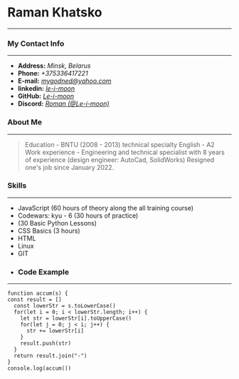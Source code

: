 # **Raman Khatsko**
---
### My Contact Info
---
-  **Address:** *Minsk, Belarus*
-  **Phone:** *+375336417221*
-  **E-mail:** *[mygodned@yahoo.com](https://yahoo.com/)*
-  **linkedin:** *[le-i-moon](https://linkedin.com/in/le-i-moon/)*
-  **GitHub:** *[Le-i-moon](https://github.com/Le-i-moon)*
-  **Discord:** *[Roman (@Le-i-moon)](https://discord.com/channels/516715744646660106/747714817845887036)*
### About Me
---
>Education - BNTU (2008 - 2013) technical specialty
English - A2 
Work experience - Engineering and technical specialist with 8 years of experience (design engineer: AutoCad, SolidWorks)
Resigned one's job since January 2022.
### Skills
---
- JavaScript (60 hours of theory along the all training course) 
- Codewars: kyu - 6 (30 hours of practice)
- (30 Basic Python Lessons)
- CSS Basics (3 hours)
- HTML
- Linux
- GIT
- ### Code Example
---
```
function accum(s) {
const result = []
  const lowerStr = s.toLowerCase()
  for(let i = 0; i < lowerStr.length; i++) {
    let str = lowerStr[i].toUpperCase() 
    for(let j = 0; j < i; j++) {
      str += lowerStr[i]
    }
    result.push(str)
  }
  return result.join("-")
}
console.log(accum())
```
